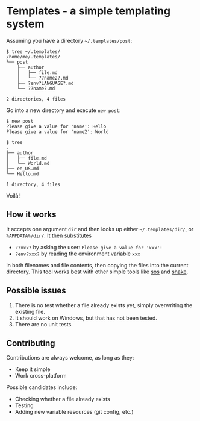 # Templates - a simple templating system

Assuming you have a directory `~/.templates/post`:
```shell
$ tree ~/.templates/
/home/me/.templates/
└── post
    ├── author
    │   ├── file.md
    │   └── ??name2?.md
    ├── ?env?LANGUAGE?.md
    └── ??name?.md

2 directories, 4 files
```

Go into a new directory and execute `new post`:
```shell
$ new post
Please give a value for 'name': Hello 
Please give a value for 'name2': World

$ tree
.
├── author
│   ├── file.md
│   └── World.md
├── en_US.md
└── Hello.md

1 directory, 4 files
```

Voilà!

## How it works

It accepts one argument `dir` and then looks up either `~/.templates/dir/`,
or `%APPDATA%/dir/`. It then substitutes 

 - `??xxx?` by asking the user: `Please give a value for 'xxx':`
 - `?env?xxx?` by reading the environment variable `xxx`

in both filenames and file contents, then copying the files into the current directory.
This tool works best with other simple tools
like [sos](https://github.com/schell/steeloverseer) and [shake](shakebuild.com).

## Possible issues

 1. There is no test whether a file already exists yet, simply overwriting the existing file.
 2. It should work on Windows, but that has not been tested.
 3. There are no unit tests.

## Contributing

Contributions are always welcome, as long as they:

 - Keep it simple
 - Work cross-platform

Possible candidates include:

 - Checking whether a file already exists
 - Testing
 - Adding new variable resources (git config, etc.)
